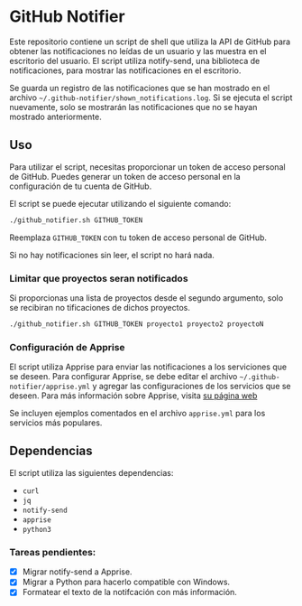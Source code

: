# GitHub Notifier

Este repositorio contiene un script de shell que utiliza la API de GitHub para obtener las notificaciones no leídas de un usuario y las muestra en el escritorio del usuario. El script utiliza notify-send, una biblioteca de notificaciones, para mostrar las notificaciones en el escritorio.

Se guarda un registro de las notificaciones que se han mostrado en el archivo `~/.github-notifier/shown_notifications.log`. Si se ejecuta el script nuevamente, solo se mostrarán las notificaciones que no se hayan mostrado anteriormente.

## Uso

Para utilizar el script, necesitas proporcionar un token de acceso personal de GitHub. Puedes generar un token de acceso personal en la configuración de tu cuenta de GitHub.

El script se puede ejecutar utilizando el siguiente comando:

```bash
./github_notifier.sh GITHUB_TOKEN
```

Reemplaza `GITHUB_TOKEN` con tu token de acceso personal de GitHub.

Si no hay notificaciones sin leer, el script no hará nada.

### Limitar que proyectos seran notificados

Si proporcionas una lista de proyectos desde el segundo argumento, solo se recibiran no tificaciones de dichos proyectos.
```bash
./github_notifier.sh GITHUB_TOKEN proyecto1 proyecto2 proyectoN
```

### Configuración de Apprise


El script utiliza Apprise para enviar las notificaciones a los serviciones que se deseen. Para configurar Apprise, se debe editar el archivo `~/.github-notifier/apprise.yml` y agregar las configuraciones de los servicios que se deseen. Para más información sobre Apprise, visita [su página web](https://github.com/caronc/apprise)

Se incluyen ejemplos comentados en el archivo `apprise.yml` para los servicios más populares.

## Dependencias

El script utiliza las siguientes dependencias:

-   `curl`
-   `jq`
-   `notify-send`
-   `apprise`
-   `python3`

### Tareas pendientes:

- [x] Migrar notify-send a Apprise.
- [x] Migrar a Python para hacerlo compatible con Windows.
- [x] Formatear el texto de la notifcación con más información.
